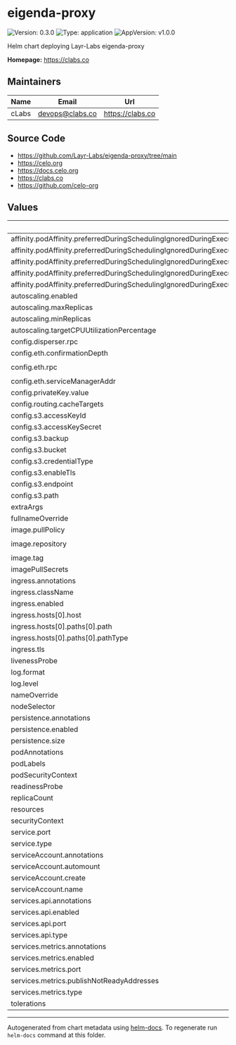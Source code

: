 # eigenda-proxy

![Version: 0.3.0](https://img.shields.io/badge/Version-0.3.0-informational?style=flat-square) ![Type: application](https://img.shields.io/badge/Type-application-informational?style=flat-square) ![AppVersion: v1.0.0](https://img.shields.io/badge/AppVersion-v1.0.0-informational?style=flat-square)

Helm chart deploying Layr-Labs eigenda-proxy

**Homepage:** <https://clabs.co>

## Maintainers

| Name | Email | Url |
| ---- | ------ | --- |
| cLabs | <devops@clabs.co> | <https://clabs.co> |

## Source Code

* <https://github.com/Layr-Labs/eigenda-proxy/tree/main>
* <https://celo.org>
* <https://docs.celo.org>
* <https://clabs.co>
* <https://github.com/celo-org>

## Values

| Key | Type | Default | Description |
|-----|------|---------|-------------|
| affinity.podAffinity.preferredDuringSchedulingIgnoredDuringExecution[0].podAffinityTerm.labelSelector.matchExpressions[0].key | string | `"app.kubernetes.io/name"` |  |
| affinity.podAffinity.preferredDuringSchedulingIgnoredDuringExecution[0].podAffinityTerm.labelSelector.matchExpressions[0].operator | string | `"In"` |  |
| affinity.podAffinity.preferredDuringSchedulingIgnoredDuringExecution[0].podAffinityTerm.labelSelector.matchExpressions[0].values[0] | string | `"op-batcher"` |  |
| affinity.podAffinity.preferredDuringSchedulingIgnoredDuringExecution[0].podAffinityTerm.topologyKey | string | `"kubernetes.io/hostname"` |  |
| affinity.podAffinity.preferredDuringSchedulingIgnoredDuringExecution[0].weight | int | `100` |  |
| autoscaling.enabled | bool | `false` |  |
| autoscaling.maxReplicas | int | `100` |  |
| autoscaling.minReplicas | int | `1` |  |
| autoscaling.targetCPUUtilizationPercentage | int | `80` |  |
| config.disperser.rpc | string | `"disperser-holesky.eigenda.xyz:443"` |  |
| config.eth.confirmationDepth | int | `1` |  |
| config.eth.rpc | string | `"https://ethereum-holesky-rpc.publicnode.com"` |  |
| config.eth.serviceManagerAddr | string | `"0xD4A7E1Bd8015057293f0D0A557088c286942e84b"` |  |
| config.privateKey.value | string | `""` |  |
| config.routing.cacheTargets | string | `""` |  |
| config.s3.accessKeyId | string | `""` |  |
| config.s3.accessKeySecret | string | `""` |  |
| config.s3.backup | string | `nil` |  |
| config.s3.bucket | string | `""` |  |
| config.s3.credentialType | string | `""` |  |
| config.s3.enableTls | string | `nil` |  |
| config.s3.endpoint | string | `""` |  |
| config.s3.path | string | `""` |  |
| extraArgs | list | `[]` |  |
| fullnameOverride | string | `""` |  |
| image.pullPolicy | string | `"Always"` |  |
| image.repository | string | `"us-west1-docker.pkg.dev/devopsre/celo-blockchain-public/eigenda-proxy"` |  |
| image.tag | string | `"main"` |  |
| imagePullSecrets | list | `[]` |  |
| ingress.annotations | object | `{}` |  |
| ingress.className | string | `""` |  |
| ingress.enabled | bool | `false` |  |
| ingress.hosts[0].host | string | `"chart-example.local"` |  |
| ingress.hosts[0].paths[0].path | string | `"/"` |  |
| ingress.hosts[0].paths[0].pathType | string | `"ImplementationSpecific"` |  |
| ingress.tls | list | `[]` |  |
| livenessProbe | object | `{}` |  |
| log.format | string | `"json"` |  |
| log.level | string | `"info"` |  |
| nameOverride | string | `""` |  |
| nodeSelector | object | `{}` |  |
| persistence.annotations | object | `{}` |  |
| persistence.enabled | bool | `true` |  |
| persistence.size | string | `"12Gi"` |  |
| podAnnotations | object | `{}` |  |
| podLabels | object | `{}` |  |
| podSecurityContext | object | `{}` |  |
| readinessProbe | object | `{}` |  |
| replicaCount | int | `1` |  |
| resources | object | `{}` |  |
| securityContext | object | `{}` |  |
| service.port | int | `4242` |  |
| service.type | string | `"ClusterIP"` |  |
| serviceAccount.annotations | object | `{}` |  |
| serviceAccount.automount | bool | `true` |  |
| serviceAccount.create | bool | `true` |  |
| serviceAccount.name | string | `""` |  |
| services.api.annotations | object | `{}` |  |
| services.api.enabled | bool | `true` |  |
| services.api.port | int | `4242` |  |
| services.api.type | string | `"ClusterIP"` |  |
| services.metrics.annotations | object | `{}` |  |
| services.metrics.enabled | bool | `true` |  |
| services.metrics.port | int | `7300` |  |
| services.metrics.publishNotReadyAddresses | bool | `true` |  |
| services.metrics.type | string | `"ClusterIP"` |  |
| tolerations | list | `[]` |  |

----------------------------------------------
Autogenerated from chart metadata using [helm-docs](https://github.com/norwoodj/helm-docs). To regenerate run `helm-docs` command at this folder.
